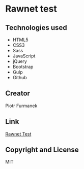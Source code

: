 # Rawnet test


## Technologies used
* HTML5
* CSS3
* Sass
* JavaScript
* jQuery
* Bootstrap
* Gulp
* Github

## Creator
Piotr Furmanek

## Link
[Rawnet Test](http://pete85.com/projects/rawnet/)

## Copyright and License

MIT
